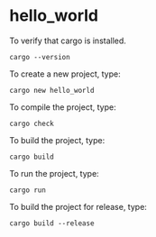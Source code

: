 # hello_world

To verify that cargo is installed.

    cargo --version

To create a new project, type:

    cargo new hello_world

To compile the project, type:

    cargo check

To build the project, type:

    cargo build

To run the project, type:

    cargo run

To build the project for release, type:

    cargo build --release

